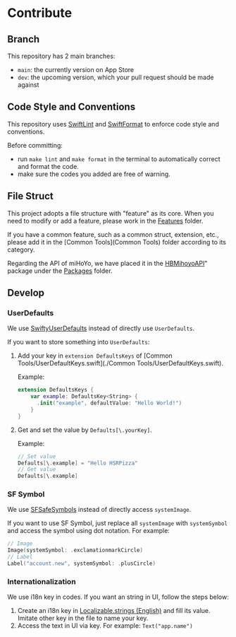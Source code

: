 # Contribute

## Branch

This repository has 2 main branches:

- `main`: the currently version on App Store
- `dev`: the upcoming version, which your pull request should be made against

## Code Style and Conventions

This repository uses [SwiftLint](https://github.com/realm/SwiftLint) and [SwiftFormat](https://github.com/nicklockwood/SwiftFormat) to enforce code style and conventions.

Before committing:
- run `make lint` and `make format` in the terminal to automatically correct and format the code.
- make sure the codes you added are free of warning.

## File Struct

This project adopts a file structure with "feature" as its core. When you need to modify or add a feature, please work in the [Features](Features) folder. 

If you have a common feature, such as a common struct, extension, etc., please add it in the [Common Tools](Common Tools) folder according to its category. 

Regarding the API of miHoYo, we have placed it in the [HBMihoyoAPI](Packages/HBMihoyoAPI)" package under the [Packages](Packages) folder.

## Develop

### UserDefaults

We use [SwiftyUserDefaults](https://github.com/sunshinejr/SwiftyUserDefaults) instead of directly use `UserDefaults`. 

If you want to store something into `UserDefaults`: 

1. Add your key in `extension DefaultsKeys` of [Common Tools/UserDefaultKeys.swift](./Common Tools/UserDefaultKeys.swift). 

   Example: 

   ```swift
   extension DefaultsKeys {
       var example: DefaultsKey<String> { 
         .init("example", defaultValue: "Hello World!") 
       }
   }
   ```

2. Get and set the value by `Defaults[\.yourKey]`. 

   Example: 

   ```swift
   // Set value
   Defaults[\.example] = "Hello HSRPizza"
   // Get value
   Defaults[\.example]
   ```

### SF Symbol

We use [SFSafeSymbols](https://github.com/SFSafeSymbols/SFSafeSymbols) instead of directly access `systemImage`. 

If you want to use SF Symbol, just replace all `systemImage` with `systemSymbol` and access the symbol using dot notation. For example: 

```swift
// Image
Image(systemSymbol: .exclamationmarkCircle)
// Label
Label("account.new", systemSymbol: .plusCircle)
```

### Internationalization

We use i18n key in codes. If you want an string in UI, follow the steps below: 

1. Create an i18n key in [Localizable.strings (English)](./Internationalization/en.lproj/Localizable.strings) and fill its value. Imitate other key in the file to name your key. 
2. Access the text in UI via key. For example: `Text("app.name")`